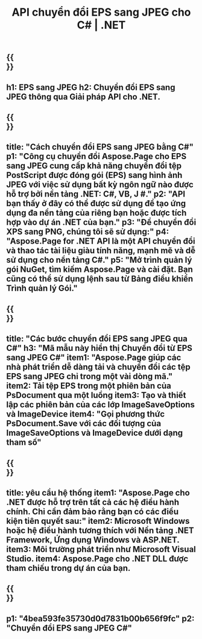﻿---
translation: true
template: /_templates/_conversion-child-net.md
title: API chuyển đổi EPS sang JPEG cho C# | .NET
url: /net/conversion/eps-to-jpeg/
description: 'Mã mẫu để chuyển đổi EPS sang JPEG C#. Sử dụng mã ví dụ API để chuyển đổi hàng loạt tệp EPS sang JPEG trong VB.NET, Asp.NET hoặc bất kỳ ứng dụng dựa trên .NET nào.'
informat: EPS
outformat: JPEG
otherformats: XPS PS
---

{{<section banner>}}
---
h1: EPS sang JPEG
h2: Chuyển đổi EPS sang JPEG thông qua Giải pháp API cho .NET.
---

{{<section overview>}}
---
title: "Cách chuyển đổi EPS sang JPEG bằng C#"
p1: "Công cụ chuyển đổi Aspose.Page cho EPS sang JPEG cung cấp khả năng chuyển đổi tệp PostScript được đóng gói (EPS) sang hình ảnh JPEG với việc sử dụng bất kỳ ngôn ngữ nào được hỗ trợ bởi nền tảng .NET: C#, VB, J #."
p2: "API bạn thấy ở đây có thể được sử dụng để tạo ứng dụng đa nền tảng của riêng bạn hoặc được tích hợp vào dự án .NET của bạn."
p3: "Để chuyển đổi XPS sang PNG, chúng tôi sẽ sử dụng:"
p4: "Aspose.Page for .NET API là một API chuyển đổi và thao tác tài liệu giàu tính năng, mạnh mẽ và dễ sử dụng cho nền tảng C#."
p5: "Mở trình quản lý gói NuGet, tìm kiếm Aspose.Page và cài đặt. Bạn cũng có thể sử dụng lệnh sau từ Bảng điều khiển Trình quản lý Gói."
---

{{<section feature1>}}
---
title: "Các bước chuyển đổi EPS sang JPEG qua C#"
h3: "Mã mẫu này hiển thị Chuyển đổi từ EPS sang JPEG C#"
item1: "Aspose.Page giúp các nhà phát triển dễ dàng tải và chuyển đổi các tệp EPS sang JPEG chỉ trong một vài dòng mã."
item2: Tải tệp EPS trong một phiên bản của PsDocument qua một luồng
item3: Tạo và thiết lập các phiên bản của các lớp ImageSaveOptions và ImageDevice
item4: "Gọi phương thức PsDocument.Save với các đối tượng của ImageSaveOptions và ImageDevice dưới dạng tham số"
---

{{<section feature2>}}
---
title: yêu cầu hệ thống
item1: "Aspose.Page cho .NET được hỗ trợ trên tất cả các hệ điều hành chính. Chỉ cần đảm bảo rằng bạn có các điều kiện tiên quyết sau:"
item2: Microsoft Windows hoặc hệ điều hành tương thích với Nền tảng .NET Framework, Ứng dụng Windows và ASP.NET.
item3: Môi trường phát triển như Microsoft Visual Studio.
item4: Aspose.Page cho .NET DLL được tham chiếu trong dự án của bạn.
---

{{<section gist>}}
---
p1: "4bea593fe35730d0d7831b00b656f9fc"
p2: "Chuyển đổi EPS sang JPEG C#"
---

